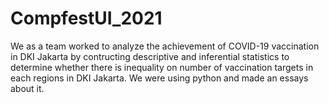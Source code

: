 # CompfestUI_2021

We as a team worked to analyze the achievement of COVID-19 vaccination in DKI Jakarta by contructing descriptive and inferential statistics to determine whether there is inequality on number of vaccination targets in each regions in DKI Jakarta. We were using python and made an essays about it.
